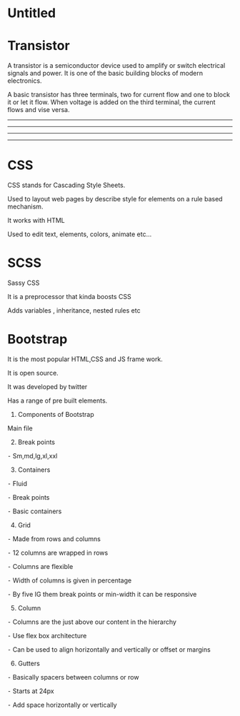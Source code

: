 # Untitled

# Transistor

A transistor is a semiconductor device used to amplify or switch electrical signals and power. It is one of the basic building blocks of modern electronics.

A basic transistor has  three terminals, two for current flow and one to block it or let it flow. When voltage is added on the third terminal, the current flows and vise versa.

---

---

---

---

# CSS

CSS stands for Cascading Style Sheets.

Used to layout web pages by describe style for elements on a rule based mechanism.

It works with HTML

Used to edit text, elements, colors, animate etc…

# SCSS

Sassy CSS

It is a preprocessor that kinda boosts CSS

Adds variables , inheritance, nested rules etc

# Bootstrap

It is the most popular HTML,CSS and JS frame work.

It is open source.

It was developed by twitter

Has a range of pre built elements.

1. Components of Bootstrap

Main file

2. Break points

⁃ Sm,md,lg,xl,xxl

3. Containers

⁃ Fluid

⁃ Break points

⁃ Basic containers

4. Grid

⁃ Made from rows and columns

⁃ 12 columns are wrapped in rows

⁃ Columns are flexible

⁃ Width of columns is given in percentage

⁃ By five IG them break points or min-width it can be responsive

5. Column

⁃ Columns are the just above our content in the hierarchy

⁃ Use flex box architecture

⁃ Can be used to align horizontally and vertically or offset or margins

6. Gutters

⁃ Basically spacers between columns or row

⁃ Starts at 24px

⁃ Add space horizontally or vertically